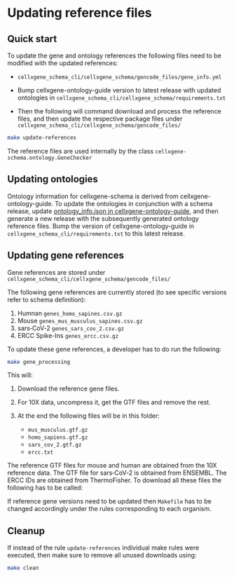 # Updating reference files

## Quick start 
To update the gene and ontology references the following files need to be modified with the updated references:

- `cellxgene_schema_cli/cellxgene_schema/gencode_files/gene_info.yml`
- Bump cellxgene-ontology-guide version to latest release with updated ontologies in `cellxgene_schema_cli/cellxgene_schema/requirements.txt`

- Then the following will command download and process the reference files, and then update the respective package files under `cellxgene_schema_cli/cellxgene_schema/gencode_files/`

```bash
make update-references
```

The reference files are used internally by the class `cellxgene-schema.ontology.GeneChecker`

## Updating ontologies

Ontology information for cellxgene-schema is derived from cellxgene-ontology-guide. To update the ontologies in 
conjunction with a schema release, update [ontology_info.json in cellxgene-ontology-guide](https://github.com/chanzuckerberg/cellxgene-ontology-guide/blob/main/ontology-assets/ontology_info.json),
and then generate a new release with the subsequently generated ontology reference files. Bump the version of cellxgene-ontology-guide in 
`cellxgene_schema_cli/requirements.txt` to this latest release.

## Updating gene references

Gene references are stored under  `cellxgene_schema_cli/cellxgene_schema/gencode_files/`

The following gene references are currently stored (to see specific versions refer to schema definition):

1. Humnan `genes_homo_sapines.csv.gz`
2. Mouse `genes_mus_musculus_sapines.csv.gz`
3. sars‑CoV‑2 `genes_sars_cov_2.csv.gz`
4. ERCC Spike-Ins `genes_ercc.csv.gz`

To update these gene references, a developer has to do run the following:

```bash
make gene_processing
```

This will:

1. Download the reference gene files.
2. For 10X data, uncompress it, get the GTF files and remove the rest.
3. At the end the following files will be in this folder:

    - `mus_musculus.gtf.gz`
    - `homo_sapiens.gtf.gz`
    - `sars_cov_2.gtf.gz`
    - `ercc.txt`

The reference GTF files for mouse and human are obtained from the 10X reference data. The GTF file for sars‑CoV‑2 is obtained from ENSEMBL. The ERCC IDs are obtained from ThermoFisher.
To download all these files the following has to be called:

If reference gene versions need to be updated then `Makefile` has to be changed accordingly under the rules corresponding to each organism.

## Cleanup

If instead of the rule `update-references` individual make rules were executed, then make sure to remove all unused downloads using:
```bash
make clean
```